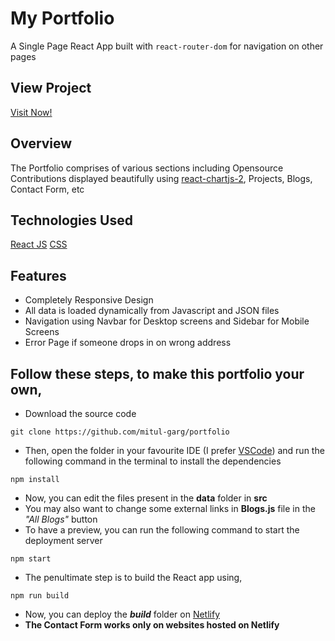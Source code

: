 # My Portfolio

A Single Page React App built with `react-router-dom` for navigation on other pages

## View Project

[Visit Now!](https://mgames.netlify.app)

## Overview

The Portfolio comprises of various sections including Opensource Contributions displayed beautifully using [react-chartjs-2](https://www.npmjs.com/package/react-chartjs-2), Projects, Blogs, Contact Form, etc

## Technologies Used

[React JS](https://reactjs.org/)
[CSS](https://developer.mozilla.org/en-US/docs/Web/CSS)

## Features

- Completely Responsive Design
- All data is loaded dynamically from Javascript and JSON files
- Navigation using Navbar for Desktop screens and Sidebar for Mobile Screens
- Error Page if someone drops in on wrong address

## Follow these steps, to make this portfolio your own,

- Download the source code

```
git clone https://github.com/mitul-garg/portfolio
```

- Then, open the folder in your favourite IDE (I prefer [VSCode](https://code.visualstudio.com/download)) and run the following command in the terminal to install the dependencies

```
npm install
```

- Now, you can edit the files present in the **data** folder in **src**
- You may also want to change some external links in **Blogs.js** file in the _"All Blogs"_ button
- To have a preview, you can run the following command to start the deployment server

```
npm start
```

- The penultimate step is to build the React app using,

```
npm run build
```

- Now, you can deploy the **_build_** folder on [Netlify](https://www.netlify.com/)
- **The Contact Form works only on websites hosted on Netlify**
